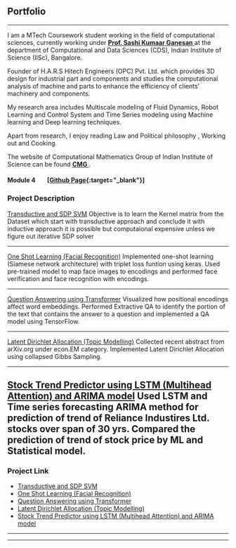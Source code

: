 ## Portfolio


---

I am a MTech Coursework student working in the field of computational sciences, currently working under  <a href = "http://cds.iisc.ac.in/faculty/sashi/" target = "blank"> <b>Prof. Sashi Kumaar Ganesan</b> </a> at the department of Computational and Data Sciences (CDS), Indian Institute of Science (IISc), Bangalore. 

Founder of H.A.R.S Hitech Engineers (OPC) Pvt. Ltd. which provides 3D design for industrial part and components and studies the computational analysis of machine and parts to enhance the efficiency of clients’ machinery and components.

My research area includes Multiscale modeling of Fluid Dynamics, Robot Learning and Control System and Time Series modeling using Machine learning and Deep learning techniques.

Apart from research, I enjoy reading Law and Political philosophy , Working out and Cooking.

The website of Computational Mathematics Group of Indian Institute of Science can be found <a href = "https://cmg.cds.iisc.ac.in/" target = "blank"> <b>CMG</b> </a>.


#### Module 4  &nbsp;&nbsp;&nbsp;&nbsp;&nbsp;&nbsp;  [[Github Page](https://github.com/AJIISc/DS200){:target="_blank"}]

### Project Description

[Transductive and SDP SVM](/pdf/ML_PROJECT18087.pdf)
Objective is to learn the Kernel matrix from the Dataset which start with transductive approach and conclude it with inductive approach it is possible but computaional expensive unless we figure out iterative SDP solver

---

[One Shot Learning (Facial Recognition)](/sample_page)
Implemented one-shot learning (Siamese network architecture) with triplet loss funtion using keras.
Used pre-trained model to map face images to encodings and performed face verification and face recognition with encodings.

---
[Question Answering using Transformer](/pdf/)
Visualized how positional encodings affect word embeddings.
Performed Extractive QA to identify the portion of the text that contains the answer to a question and implemented a QA model using TensorFlow.

---
[Latent Dirichlet Allocation (Topic Modelling)](http://example.com/)
Collected recent abstract from arXiv.org under econ.EM category.
Implemented Latent Dirichlet Allocation using collapsed Gibbs Sampling.

---
[Stock Trend Predictor using LSTM (Multihead Attention) and ARIMA model](http://example.com/)
Used LSTM and Time series forecasting ARIMA method for prediction of trend of Reliance Industires Ltd. stocks over span of 30 yrs.
Compared the prediction of trend of stock price by ML and Statistical model.
---


### Project Link

- [Transductive and SDP SVM](https://github.com/AJIISc/Transductive-SVM-and-Semi-definite-programming.git)
- [One Shot Learning (Facial Recognition)](http://example.com/)
- [Question Answering using Transformer](http://example.com/)
- [Latent Dirichlet Allocation (Topic Modelling)](http://example.com/)
- [Stock Trend Predictor using LSTM (Multihead Attention) and ARIMA model](http://example.com/)

---




---

